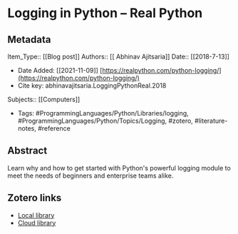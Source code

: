 # Logging in Python – Real Python

## Metadata

Item_Type:: [[Blog post]]
Authors:: [[ Abhinav Ajitsaria]]
Date:: [[2018-7-13]]
* Date Added: [[2021-11-09]]
[https://realpython.com/python-logging/](https://realpython.com/python-logging/)
* Cite key: abhinavajitsaria.LoggingPythonReal.2018

Subjects:: [[Computers]]
* Tags: #ProgrammingLanguages/Python/Libraries/logging, #ProgrammingLanguages/Python/Topics/Logging, #zotero, #literature-notes, #reference

## Abstract

Learn why and how to get started with Python's powerful logging module to meet the needs of beginners and enterprise teams alike.


##  Zotero links
* [Local library](zotero://select/items/1_Q69MS49B)
* [Cloud library](http://zotero.org/users/local/8V1RrgGN/items/Q69MS49B)

